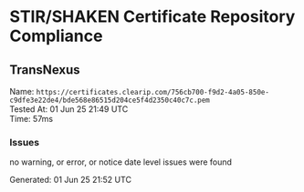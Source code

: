 # STIR/SHAKEN Certificate Repository Compliance

## TransNexus

Name: `https://certificates.clearip.com/756cb700-f9d2-4a05-850e-c9dfe3e22de4/bde568e86515d204ce5f4d2350c40c7c.pem`\
Tested At: 01 Jun 25 21:49 UTC\
Time: 57ms

### Issues

no warning, or error, or notice date level issues were found

Generated: 01 Jun 25 21:52 UTC
